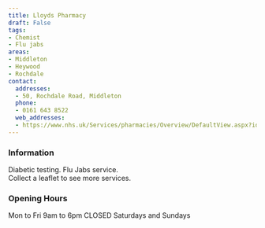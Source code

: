 ```yaml
---
title: Lloyds Pharmacy
draft: False
tags:
- Chemist
- Flu jabs
areas:
- Middleton
- Heywood
- Rochdale
contact:
  addresses:
  - 50, Rochdale Road, Middleton
  phone:
  - 0161 643 8522
  web_addresses:
  - https://www.nhs.uk/Services/pharmacies/Overview/DefaultView.aspx?id=10727
---
```


### Information
Diabetic testing.  Flu Jabs service.    
Collect a leaflet to see more services.


### Opening Hours
Mon to Fri  9am to 6pm
CLOSED Saturdays and Sundays